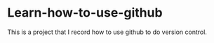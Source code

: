 # Learn-how-to-use-github
This is a project that I record how to use github to do version control.  
